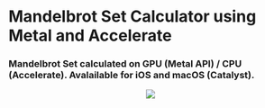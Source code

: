 # Mandelbrot Set Calculator using Metal and Accelerate

### Mandelbrot Set calculated on GPU (Metal API) / CPU (Accelerate). Avalailable for iOS and macOS (Catalyst).

<p align="center">
  <img src="https://github.com/nesseratious/Metal-MandelbrotSet/blob/main/Images/RPReplay_Final1618500227.gif" />
</p>


